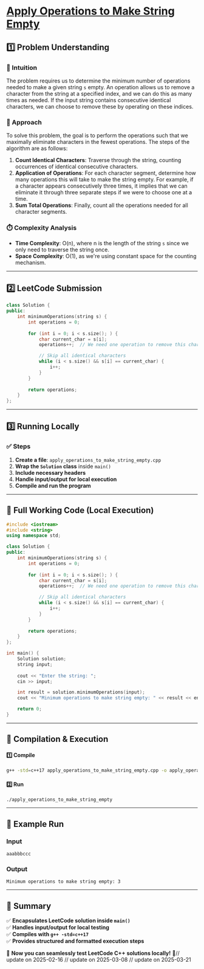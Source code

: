 # **[Apply Operations to Make String Empty](https://leetcode.com/problems/apply-operations-to-make-string-empty/)**  

## **1️⃣ Problem Understanding**  
### **📌 Intuition**  
The problem requires us to determine the minimum number of operations needed to make a given string `s` empty. An operation allows us to remove a character from the string at a specified index, and we can do this as many times as needed. If the input string contains consecutive identical characters, we can choose to remove these by operating on these indices.

### **🚀 Approach**  
To solve this problem, the goal is to perform the operations such that we maximally eliminate characters in the fewest operations. The steps of the algorithm are as follows:
1. **Count Identical Characters**: Traverse through the string, counting occurrences of identical consecutive characters.
2. **Application of Operations**: For each character segment, determine how many operations this will take to make the string empty. For example, if a character appears consecutively three times, it implies that we can eliminate it through three separate steps if we were to choose one at a time.
3. **Sum Total Operations**: Finally, count all the operations needed for all character segments.

### **⏱️ Complexity Analysis**  
- **Time Complexity**: O(n), where n is the length of the string `s` since we only need to traverse the string once.
- **Space Complexity**: O(1), as we're using constant space for the counting mechanism.

---  

## **2️⃣ LeetCode Submission**  
```cpp
class Solution {
public:
    int minimumOperations(string s) {
        int operations = 0;
        
        for (int i = 0; i < s.size(); ) {
            char current_char = s[i];
            operations++;  // We need one operation to remove this character segment.

            // Skip all identical characters
            while (i < s.size() && s[i] == current_char) {
                i++;
            }
        }
        
        return operations;
    }
};  
```  

---  

## **3️⃣ Running Locally**  
### **✅ Steps**  
1. **Create a file**: `apply_operations_to_make_string_empty.cpp`  
2. **Wrap the `Solution` class** inside `main()`  
3. **Include necessary headers**  
4. **Handle input/output for local execution**  
5. **Compile and run the program**  

---  

## **📝 Full Working Code (Local Execution)**  
```cpp
#include <iostream>
#include <string>
using namespace std;

class Solution {
public:
    int minimumOperations(string s) {
        int operations = 0;
        
        for (int i = 0; i < s.size(); ) {
            char current_char = s[i];
            operations++;  // We need one operation to remove this character segment.

            // Skip all identical characters
            while (i < s.size() && s[i] == current_char) {
                i++;
            }
        }
        
        return operations;
    }
};

int main() {
    Solution solution;
    string input;
    
    cout << "Enter the string: ";
    cin >> input;

    int result = solution.minimumOperations(input);
    cout << "Minimum operations to make string empty: " << result << endl;

    return 0;
}  
```  

---  

## **🔧 Compilation & Execution**  
#### **1️⃣ Compile**  
```bash
g++ -std=c++17 apply_operations_to_make_string_empty.cpp -o apply_operations_to_make_string_empty
```  

#### **2️⃣ Run**  
```bash
./apply_operations_to_make_string_empty
```  

---  

## **🎯 Example Run**  
### **Input**  
```
aaabbbccc
```  
### **Output**  
```
Minimum operations to make string empty: 3
```  

---  

## **📌 Summary**  
✅ **Encapsulates LeetCode solution inside `main()`**  
✅ **Handles input/output for local testing**  
✅ **Compiles with `g++ -std=c++17`**  
✅ **Provides structured and formatted execution steps**  

🚀 **Now you can seamlessly test LeetCode C++ solutions locally!** 🚀// update on 2025-02-16
// update on 2025-03-08
// update on 2025-03-21

